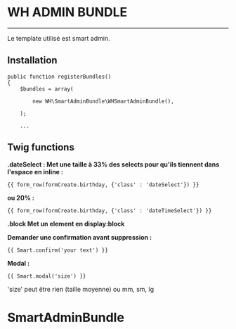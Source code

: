 # WH ADMIN BUNDLE
---
Le template utilisé est smart admin. 

## Installation

    public function registerBundles()
    {
        $bundles = array(

            new WH\SmartAdminBundle\WHSmartAdminBundle(),

        );

        ...


## Twig functions

**.dateSelect : Met une taille à 33% des selects pour qu'ils tiennent dans l'espace en inline :**

    {{ form_row(formCreate.birthday, {'class' : 'dateSelect'}) }}


**ou 20% :**

    {{ form_row(formCreate.birthday, {'class' : 'dateTimeSelect'}) }}


**.block Met un element en display:block**


**Demander une confirmation avant suppression :**

    {{ Smart.confirm('your text') }}

**Modal :**

    {{ Smart.modal('size') }}

'size' peut être rien (taille moyenne) ou mm, sm, lg

# SmartAdminBundle
